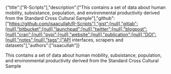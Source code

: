 {"title":["R-Scripts"],"description":["This contains a set of data about human mobility, subsistance, population, and environmental productivity derived from the Standard Cross Cultural Sample"],"github":["https://github.com/isaacullah/R-Scripts"],"gist":[null],"gitlab":[null],"bitbucket":[null],"launchpad":[null],"twitter":[null],"blogpost":[null],"cran":[null],"pypi":[null],"website":[null],"publication":[null],"DOI":[null],"notes":[null],"tags":["API interfaces, scrapers and datasets"],"authors":["isaacullah"]}

This contains a set of data about human mobility, subsistance, population, and environmental productivity derived from the Standard Cross Cultural Sample